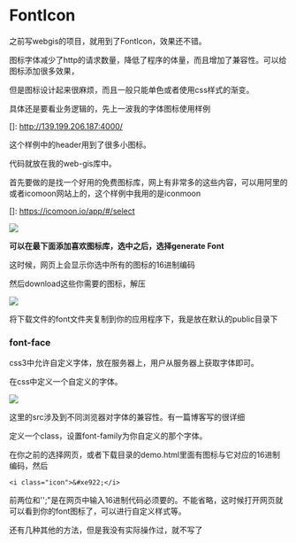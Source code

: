# FontIcon

之前写webgis的项目，就用到了FontIcon，效果还不错。

图标字体减少了http的请求数量，降低了程序的体量，而且增加了兼容性。可以给图标添加很多效果，

但是图标设计起来很麻烦，而且一般只能单色或者使用css样式的渐变。

具体还是要看业务逻辑的，先上一波我的字体图标使用样例

[]: http://139.199.206.187:4000/

这个样例中的header用到了很多小图标。

代码就放在我的web-gis库中。

首先要做的是找一个好用的免费图标库，网上有非常多的这些内容，可以用阿里的或者icomoon网站上的，这个样例中我用的是iconmoon

[]: https://icomoon.io/app/#/select

![](http://oskgzfrtt.bkt.clouddn.com/%E5%B1%8F%E5%B9%95%E5%BF%AB%E7%85%A7%202017-07-05%20%E4%B8%8A%E5%8D%8810.29.45.png)

**可以在最下面添加喜欢图标库，选中之后，选择generate Font**

这时候，网页上会显示你选中所有的图标的16进制编码

然后download这些你需要的图标，解压

![](http://oskgzfrtt.bkt.clouddn.com/%E5%B1%8F%E5%B9%95%E5%BF%AB%E7%85%A7%202017-07-05%20%E4%B8%8A%E5%8D%8810.36.57.png)

将下载文件的font文件夹复制到你的应用程序下，我是放在默认的public目录下

### font-face

css3中允许自定义字体，放在服务器上，用户从服务器上获取字体即可。

在css中定义一个自定义的字体。

![](http://oskgzfrtt.bkt.clouddn.com/%E5%B1%8F%E5%B9%95%E5%BF%AB%E7%85%A7%202017-07-05%20%E4%B8%8A%E5%8D%8810.40.29.png)

这里的src涉及到不同浏览器对字体的兼容性。有一篇博客写的很详细

[字体介绍]: http://www.cnblogs.com/lhb25/archive/2011/02/10/1950473.html

定义一个class，设置font-family为你自定义的那个字体。

在你之前的选择网页，或者下载目录的demo.html里面有图标与它对应的16进制编码，然后

```
<i class="icon">&#xe922;</i>
```

前两位和'';"是在网页中输入16进制代码必须要的。不能省略，这时候打开网页就可以看到你的font图标了，可以进行自定义样式等。

还有几种其他的方法，但是我没有实际操作过，就不写了